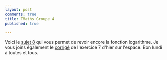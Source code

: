 ```yaml
---
layout: post
comments: true
title: TMaths Groupe 4
published: true

---
```


Voici le [sujet 8](https://github.com/raveluz/raveluz.github.io/blob/master/pdf/Jour8.pdf) qui vous permet de revoir encore la fonction logarithme.
Je vous joins également le [corrigé](https://github.com/raveluz/raveluz.github.io/blob/master/pdf/Correction.Jour7.pdf) de l'exercice 7 d'hier sur l'espace. Bon lundi à toutes et tous.
